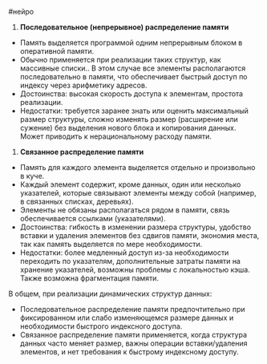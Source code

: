 #нейро 

1. **Последовательное (непрерывное) распределение памяти**
- Память выделяется программой одним непрерывным блоком в оперативной памяти.
- Обычно применяется при реализации таких структур, как массивные списки.. В этом случае все элементы располагаются последовательно в памяти, что обеспечивает быстрый доступ по индексу через арифметику адресов.
- Достоинства: высокая скорость доступа к элементам, простота реализации.
- Недостатки: требуется заранее знать или оценить максимальный размер структуры, сложно изменять размер (расширение или сужение) без выделения нового блока и копирования данных. Может приводить к нерациональному расходу памяти.

1. **Связанное распределение памяти**
- Память для каждого элемента выделяется отдельно и произвольно в куче.
- Каждый элемент содержит, кроме данных, один или несколько указателей, которые связывают элементы между собой (например, в связанных списках, деревьях).
- Элементы не обязаны располагаться рядом в памяти, связь обеспечивается ссылками (указателями).
- Достоинства: гибкость в изменении размера структуры, удобство вставки и удаления элементов без сдвигов памяти, экономия места, так как память выделяется по мере необходимости.
- Недостатки: более медленный доступ из-за необходимости переходить по указателям, дополнительные затраты памяти на хранение указателей, возможны проблемы с локальностью кэша. Также возможна фрагментация памяти.

В общем, при реализации динамических структур данных:
- Последовательное распределение памяти предпочтительно при фиксированном или слабо изменяющемся размере данных и необходимости быстрого индексного доступа.
- Связанное распределение памяти применяется, когда структура данных часто меняет размер, важны операции вставки/удаления элементов, и нет требования к быстрому индексному доступу.